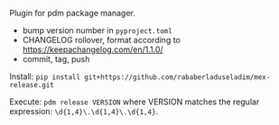 Plugin for pdm package manager.

- bump version number in `pyproject.toml`
- CHANGELOG rollover, format according to https://keepachangelog.com/en/1.1.0/
- commit, tag, push

Install: `pip install git+https://github.com/rababerladuseladim/mex-release.git`

Execute: `pdm release VERSION` where VERSION matches the regular expression: `\d{1,4}\.\d{1,4}\.\d{1,4}`.
